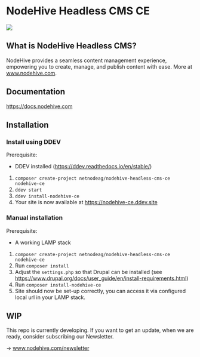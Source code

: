 # NodeHive Headless CMS CE

<img src="https://docs.nodehive.com/nodehive-dashboard.png">

## What is NodeHive Headless CMS?

NodeHive provides a seamless content management experience, empowering you to create, manage, and publish content with ease. More at www.nodehive.com.

## Documentation

https://docs.nodehive.com

## Installation

### Install using DDEV

  Prerequisite:
   - DDEV installed (https://ddev.readthedocs.io/en/stable/)

1. `composer create-project netnodeag/nodehive-headless-cms-ce nodehive-ce`
2. `ddev start`
3. `ddev install-nodehive-ce`
4. Your site is now available at https://nodehive-ce.ddev.site

### Manual installation

  Prerequisite:
   - A working LAMP stack

  1. `composer create-project netnodeag/nodehive-headless-cms-ce nodehive-ce`
  2. Run `composer install`
  3. Adjust the `settings.php` so that Drupal can be installed (see https://www.drupal.org/docs/user_guide/en/install-requirements.html)
  4. Run `composer install-nodehive-ce`
  5. Site should now be set-up correctly, you can access it via configured local url in your LAMP stack.


## WIP

This repo is currently developing. If you want to get an update, when we are ready, consider subscribing our Newsletter.

-> www.nodehive.com/newsletter


